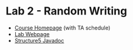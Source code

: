 # Lab 2 - Random Writing
 * [Course Homepage](https://williams-cs.github.io/cs136s22-www/) (with TA schedule)
 * [Lab Webpage](https://williams-cs.github.io/cs136s22-www/assets/labs/lab2/wordgen.html)
 * [Structure5 Javadoc](http://www.cs.williams.edu/~bailey/JavaStructures/doc/structure5/index.html)
